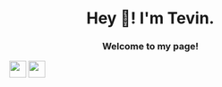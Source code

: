 <h1 align="center">Hey 👋! I'm Tevin.</h1>

<h3 align="center">Welcome to my page!</h3>
<a href="https://www.linkedin.com/in/tevin-zhuo-b61711207/"><img src="https://img.shields.io/badge/linkedin-%230077B5.svg?&style=for-the-badge&logo=linkedin&logoColor=white" height=30></a>
<a href="https://www.linkedin.com/in/tevin-zhuo-b61711207/"><img src="https://img.shields.io/badge/website-%00000.svg?&style=for-the-badge&logo=website&logoColor=white" height=30></a>
